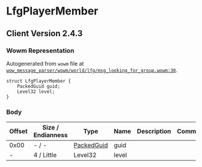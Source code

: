 # LfgPlayerMember

## Client Version 2.4.3

### Wowm Representation

Autogenerated from `wowm` file at [`wow_message_parser/wowm/world/lfg/msg_looking_for_group.wowm:30`](https://github.com/gtker/wow_messages/tree/main/wow_message_parser/wowm/world/lfg/msg_looking_for_group.wowm#L30).
```rust,ignore
struct LfgPlayerMember {
    PackedGuid guid;
    Level32 level;
}
```
### Body

| Offset | Size / Endianness | Type | Name | Description | Comment |
| ------ | ----------------- | ---- | ---- | ----------- | ------- |
| 0x00 | - / - | [PackedGuid](../spec/packed-guid.md) | guid |  |  |
| - | 4 / Little | Level32 | level |  |  |

